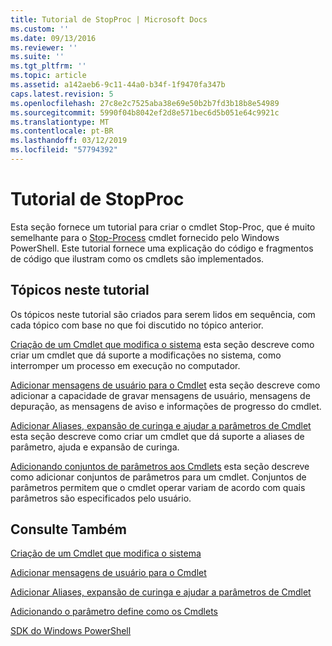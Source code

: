 ```yaml
---
title: Tutorial de StopProc | Microsoft Docs
ms.custom: ''
ms.date: 09/13/2016
ms.reviewer: ''
ms.suite: ''
ms.tgt_pltfrm: ''
ms.topic: article
ms.assetid: a142aeb6-9c11-44a0-b34f-1f9470fa347b
caps.latest.revision: 5
ms.openlocfilehash: 27c8e2c7525aba38e69e50b2b7fd3b18b8e54989
ms.sourcegitcommit: 5990f04b8042ef2d8e571bec6d5b051e64c9921c
ms.translationtype: MT
ms.contentlocale: pt-BR
ms.lasthandoff: 03/12/2019
ms.locfileid: "57794392"
---
```

# <a name="stopproc-tutorial"></a>Tutorial de StopProc

Esta seção fornece um tutorial para criar o cmdlet Stop-Proc, que é muito semelhante para o [Stop-Process](/powershell/module/Microsoft.PowerShell.Management/Stop-Process) cmdlet fornecido pelo Windows PowerShell. Este tutorial fornece uma explicação do código e fragmentos de código que ilustram como os cmdlets são implementados.

## <a name="topics-in-this-tutorial"></a>Tópicos neste tutorial

Os tópicos neste tutorial são criados para serem lidos em sequência, com cada tópico com base no que foi discutido no tópico anterior.

[Criação de um Cmdlet que modifica o sistema](./creating-a-cmdlet-that-modifies-the-system.md) esta seção descreve como criar um cmdlet que dá suporte a modificações no sistema, como interromper um processo em execução no computador.

[Adicionar mensagens de usuário para o Cmdlet](./adding-user-messages-to-your-cmdlet.md) esta seção descreve como adicionar a capacidade de gravar mensagens de usuário, mensagens de depuração, as mensagens de aviso e informações de progresso do cmdlet.

[Adicionar Aliases, expansão de curinga e ajudar a parâmetros de Cmdlet](./adding-aliases-wildcard-expansion-and-help-to-cmdlet-parameters.md) esta seção descreve como criar um cmdlet que dá suporte a aliases de parâmetro, ajuda e expansão de curinga.

[Adicionando conjuntos de parâmetros aos Cmdlets](./adding-parameter-sets-to-a-cmdlet.md) esta seção descreve como adicionar conjuntos de parâmetros para um cmdlet. Conjuntos de parâmetros permitem que o cmdlet operar variam de acordo com quais parâmetros são especificados pelo usuário.

## <a name="see-also"></a>Consulte Também

[Criação de um Cmdlet que modifica o sistema](./creating-a-cmdlet-that-modifies-the-system.md)

[Adicionar mensagens de usuário para o Cmdlet](./adding-user-messages-to-your-cmdlet.md)

[Adicionar Aliases, expansão de curinga e ajudar a parâmetros de Cmdlet](./adding-aliases-wildcard-expansion-and-help-to-cmdlet-parameters.md)

[Adicionando o parâmetro define como os Cmdlets](./adding-parameter-sets-to-a-cmdlet.md)

[SDK do Windows PowerShell](../windows-powershell-reference.md)
